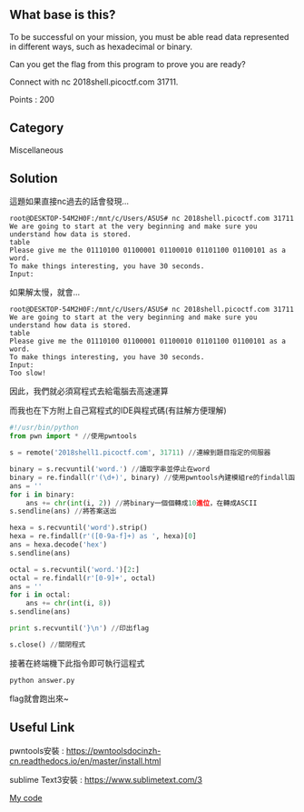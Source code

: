 ## What base is this?
To be successful on your mission, you must be able read data represented in different ways, such as hexadecimal or binary. 

Can you get the flag from this program to prove you are ready? 

Connect with nc 2018shell.picoctf.com 31711.

Points : 200

## Category
Miscellaneous

## Solution
這題如果直接nc過去的話會發現...
```shell
root@DESKTOP-54M2H0F:/mnt/c/Users/ASUS# nc 2018shell.picoctf.com 31711
We are going to start at the very beginning and make sure you understand how data is stored.
table
Please give me the 01110100 01100001 01100010 01101100 01100101 as a word.
To make things interesting, you have 30 seconds.
Input:
```
如果解太慢，就會...
```shell
root@DESKTOP-54M2H0F:/mnt/c/Users/ASUS# nc 2018shell.picoctf.com 31711
We are going to start at the very beginning and make sure you understand how data is stored.
table
Please give me the 01110100 01100001 01100010 01101100 01100101 as a word.
To make things interesting, you have 30 seconds.
Input:
Too slow!
```
因此，我們就必須寫程式去給電腦去高速運算

而我也在下方附上自己寫程式的IDE與程式碼(有註解方便理解)
```python
#!/usr/bin/python
from pwn import * //使用pwntools

s = remote('2018shell1.picoctf.com', 31711) //連線到題目指定的伺服器

binary = s.recvuntil('word.') //讀取字串並停止在word
binary = re.findall(r'(\d+)', binary) //使用pwntools內建模組re的findall函式庫，findall可以指定的字串
ans = ''
for i in binary:
	ans += chr(int(i, 2)) //將binary一個個轉成10進位，在轉成ASCII
s.sendline(ans) //將答案送出

hexa = s.recvuntil('word').strip()
hexa = re.findall(r'([0-9a-f]+) as ', hexa)[0]
ans = hexa.decode('hex')
s.sendline(ans)

octal = s.recvuntil('word.')[2:]
octal = re.findall(r'[0-9]+', octal)
ans = ''
for i in octal:
	ans += chr(int(i, 8))
s.sendline(ans)

print s.recvuntil('}\n') //印出flag

s.close() //關閉程式
```
接著在終端機下此指令即可執行這程式

`python answer.py`

flag就會跑出來~

## Useful Link
pwntools安裝 : https://pwntoolsdocinzh-cn.readthedocs.io/en/master/install.html

sublime Text3安裝 : https://www.sublimetext.com/3

[My code](answer.py)
